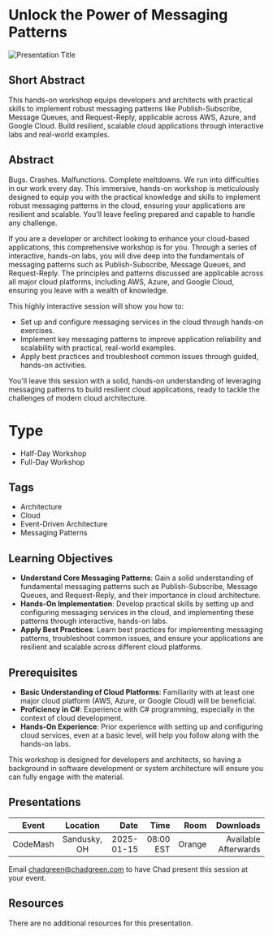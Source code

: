 # Unlock the Power of Messaging Patterns

![Presentation Title](Thumbnail.jpg)

## Short Abstract

This hands-on workshop equips developers and architects with practical skills to implement robust messaging patterns like Publish-Subscribe, Message Queues, and Request-Reply, applicable across AWS, Azure, and Google Cloud. Build resilient, scalable cloud applications through interactive labs and real-world examples.

## Abstract

Bugs. Crashes. Malfunctions. Complete meltdowns. We run into difficulties in our work every day. This immersive, hands-on workshop is meticulously designed to equip you with the practical knowledge and skills to implement robust messaging patterns in the cloud, ensuring your applications are resilient and scalable. You'll leave feeling prepared and capable to handle any challenge.

If you are a developer or architect looking to enhance your cloud-based applications, this comprehensive workshop is for you. Through a series of interactive, hands-on labs, you will dive deep into the fundamentals of messaging patterns such as Publish-Subscribe, Message Queues, and Request-Reply. The principles and patterns discussed are applicable across all major cloud platforms, including AWS, Azure, and Google Cloud, ensuring you leave with a wealth of knowledge.

This highly interactive session will show you how to:

- Set up and configure messaging services in the cloud through hands-on exercises.
- Implement key messaging patterns to improve application reliability and scalability with practical, real-world examples.
- Apply best practices and troubleshoot common issues through guided, hands-on activities.

You'll leave this session with a solid, hands-on understanding of leveraging messaging patterns to build resilient cloud applications, ready to tackle the challenges of modern cloud architecture.

# Type

- Half-Day Workshop
- Full-Day Workshop

## Tags

- Architecture
- Cloud
- Event-Driven Architecture
- Messaging Patterns

## Learning Objectives

- **Understand Core Messaging Patterns**: Gain a solid understanding of fundamental messaging patterns such as Publish-Subscribe, Message Queues, and Request-Reply, and their importance in cloud architecture.
- **Hands-On Implementation**: Develop practical skills by setting up and configuring messaging services in the cloud, and implementing these patterns through interactive, hands-on labs.
- **Apply Best Practices**: Learn best practices for implementing messaging patterns, troubleshoot common issues, and ensure your applications are resilient and scalable across different cloud platforms.

## Prerequisites

- **Basic Understanding of Cloud Platforms**: Familiarity with at least one major cloud platform (AWS, Azure, or Google Cloud) will be beneficial.
- **Proficiency in C#**: Experience with C# programming, especially in the context of cloud development.
- **Hands-On Experience**: Prior experience with setting up and configuring cloud services, even at a basic level, will help you follow along with the hands-on labs.

This workshop is designed for developers and architects, so having a background in software development or system architecture will ensure you can fully engage with the material.

## Presentations

| Event    |   Location   |       Date |      Time |   Room |            Downloads |
| -------- | :----------: | ---------: | --------: | -----: | -------------------: |
| CodeMash | Sandusky, OH | 2025-01-15 | 08:00 EST | Orange | Available Afterwards |

Email [chadgreen@chadgreen.com](mailto:chadgreen@chadgreen.com?subject=Presentation%20Request:%20Unlock%20the%20Power%20of%20Messaging%20Patterns) to have Chad present this session at your event.

## Resources

There are no additional resources for this presentation.
